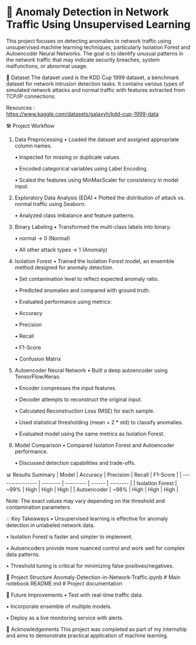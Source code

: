 # 🚀 Anomaly Detection in Network Traffic Using Unsupervised Learning
This project focuses on detecting anomalies in network traffic using unsupervised machine learning techniques, particularly Isolation Forest and Autoencoder Neural Networks. The goal is to identify unusual patterns in the network traffic that may indicate security breaches, system malfunctions, or abnormal usage.

📂 Dataset
The dataset used is the KDD Cup 1999 dataset, a benchmark dataset for network intrusion detection tasks. It contains various types of simulated network attacks and normal traffic with features extracted from TCP/IP connections.

Resources :  
https://www.kaggle.com/datasets/galaxyh/kdd-cup-1999-data
   

🛠️ Project Workflow
1. Data Preprocessing
   • Loaded the dataset and assigned appropriate column names.

   • Inspected for missing or duplicate values.

   • Encoded categorical variables using Label Encoding.

   • Scaled the features using MinMaxScaler for consistency in model input.

2. Exploratory Data Analysis (EDA)
   • Plotted the distribution of attack vs. normal traffic using Seaborn.

   • Analyzed class imbalance and feature patterns.

3. Binary Labeling
   • Transformed the multi-class labels into binary:

      • normal → 0 (Normal)

      • All other attack types → 1 (Anomaly)

4. Isolation Forest
   • Trained the Isolation Forest model, an ensemble method designed for anomaly detection.

   • Set contamination level to reflect expected anomaly ratio.

   • Predicted anomalies and compared with ground truth.

   • Evaluated performance using metrics:

      • Accuracy

      • Precision

      • Recall

      • F1-Score

      • Confusion Matrix

5. Autoencoder Neural Network
   • Built a deep autoencoder using TensorFlow/Keras:

      • Encoder compresses the input features.

      • Decoder attempts to reconstruct the original input.

   • Calculated Reconstruction Loss (MSE) for each sample.

   • Used statistical thresholding (mean + 2 * std) to classify anomalies.

   • Evaluated model using the same metrics as Isolation Forest.

6. Model Comparison
   • Compared Isolation Forest and Autoencoder performance.

   • Discussed detection capabilities and trade-offs.

📊 Results Summary
| Model            | Accuracy | Precision | Recall | F1-Score |
| ---------------- | -------- | --------- | ------ | -------- |
| Isolation Forest | \~99%    | High      | High   | High     |
| Autoencoder      | \~98%    | High      | High   | High     |

Note: The exact values may vary depending on the threshold and contamination parameters.

💡 Key Takeaways
   • Unsupervised learning is effective for anomaly detection in unlabeled network data.

   • Isolation Forest is faster and simpler to implement.

   • Autoencoders provide more nuanced control and work well for complex data patterns.

   • Threshold tuning is critical for minimizing false positives/negatives.

📁 Project Structure
   Anomaly-Detection-in-Network-Traffic.ipynb  # Main notebook
   README.md                                  # Project documentation

📌 Future Improvements
   • Test with real-time traffic data.

   • Incorporate ensemble of multiple models.

   • Deploy as a live monitoring service with alerts.

🙌 Acknowledgements
This project was completed as part of my internship and aims to demonstrate practical application of machine learning.
